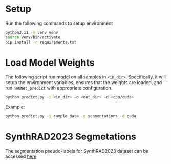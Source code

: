 # Setup
Run the following commands to setup environment

```bash
python3.11 -m venv venv
source venv/bin/activate
pip install -r requirements.txt
```

# Load Model Weights

The following script run model on all samples in `<in_dir>`. Specifically, it will setup the environment variables, ensures that the weights are loaded, and run `nnUNet_predict` with appropriate configuration.

```bash
python predict.py -i <in_dir> -o <out_dir> -d <cpu/cuda>
```

Example:
```bash
python predict.py -i sample_data -o segmentations -d cuda
```

# SynthRAD2023 Segmetations
The segmentation pseudo-labels for SynthRAD2023 dataset can be accessed [here](https://drive.google.com/drive/folders/1v-5rAEcWVOheDzcPefsc7Yoptt4w2FcT?usp=sharing)
